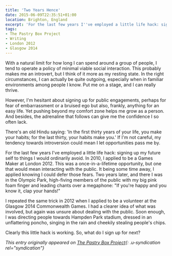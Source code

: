 ```yaml
---
title: 'Two Years Hence'
date: 2015-06-09T22:35:51+01:00
location: Brighton, England
excerpt: 'For the last few years I''ve employed a little life hack: signing up my future self to things I would ordinarily avoid.'
tags:
- The Pastry Box Project
- Writing
- London 2012
- Glasgow 2014
---
```

With a natural limit for how long I can spend around a group of people, I tend to operate a policy of minimal viable social interaction. This probably makes me an introvert, but I think of it more as my resting state. In the right circumstances, I can actually be quite outgoing, especially when in familiar environments among people I know. Put me on a stage, and I can really thrive.

However, I'm hesitant about signing up for public engagements, perhaps for fear of embarrassment or a bruised ego but also, frankly, anything for an easy life. Yet pushing beyond my comfort zone helps me grow as a person. And besides, the adrenaline that follows can give me the confidence I so often lack.

There's an old Hindu saying: 'In the first thirty years of your life, you make your habits; for the last thirty, your habits make you.' If I'm not careful, my tendency towards introversion could mean I let opportunities pass me by.

For the last few years I've employed a little life hack: signing up my future self to things I would ordinarily avoid. In 2010, I applied to be a Games Maker at London 2012. This was a once-in-a-lifetime opportunity, but one that would mean interacting with the public. It being some time away, I applied knowing I could defer those fears. Two years later, and there I was in the Olympic Park, high-fiving members of the public with my big pink foam finger and leading chants over a megaphone: "If you're happy and you know it, clap your hands!"

I repeated the same trick in 2012 when I applied to be a volunteer at the Glasgow 2014 Commonwealth Games. I had a clearer idea of what was involved, but again was unsure about dealing with the public. Soon enough, I was directing people towards Hampden Park stadium, dressed in an unflattering poncho, singing in the rain and cheekily stealing people's chips.

Clearly this little hack is working. So, what do I sign up for next?

_This entry originally appeared on [The Pastry Box Project][1]{: .u-syndication rel="syndication"}_

[1]: https://the-pastry-box-project.net/paul-lloyd/2015-may-12
